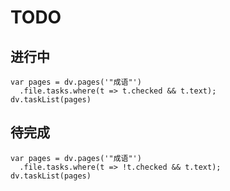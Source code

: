 # TODO

## 进行中
```dataviewjs
var pages = dv.pages('"成语"')
  .file.tasks.where(t => t.checked && t.text);
dv.taskList(pages)
```

## 待完成
```dataviewjs
var pages = dv.pages('"成语"')
  .file.tasks.where(t => !t.checked && t.text);
dv.taskList(pages)
```
